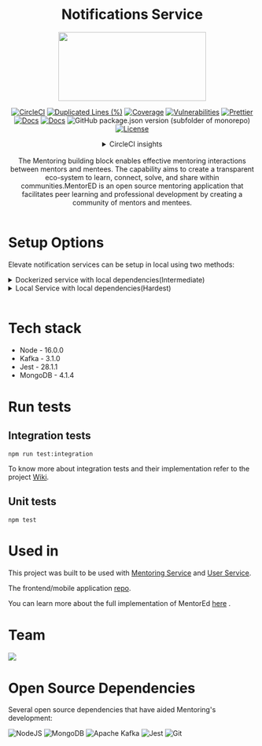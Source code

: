 <div align="center">

# Notifications Service

<a href="https://shikshalokam.org/elevate/">
<img
    src="https://shikshalokam.org/wp-content/uploads/2021/06/elevate-logo.png"
    height="140"
    width="300"
  />
</a>

[![CircleCI](https://dl.circleci.com/status-badge/img/gh/ELEVATE-Project/notification/tree/master.svg?style=shield)](https://dl.circleci.com/status-badge/redirect/gh/ELEVATE-Project/notification/tree/master)
[![Duplicated Lines (%)](https://sonarcloud.io/api/project_badges/measure?project=ELEVATE-Project_notification&metric=duplicated_lines_density)](https://sonarcloud.io/summary/new_code?id=ELEVATE-Project_notification)
[![Coverage](https://sonarcloud.io/api/project_badges/measure?project=ELEVATE-Project_notification&metric=coverage)](https://sonarcloud.io/summary/new_code?id=ELEVATE-Project_notification)
[![Vulnerabilities](https://sonarcloud.io/api/project_badges/measure?project=ELEVATE-Project_notification&metric=vulnerabilities)](https://sonarcloud.io/summary/new_code?id=ELEVATE-Project_notification)
[![Prettier](https://img.shields.io/badge/code_style-prettier-ff69b4.svg)](https://prettier.io)
[![Docs](https://img.shields.io/badge/Docs-success-informational)](https://elevate-docs.shikshalokam.org/mentorEd/intro)
[![Docs](https://img.shields.io/badge/API-docs-informational)](https://dev.elevate-apis.shikshalokam.org/notification/api-doc)
![GitHub package.json version (subfolder of monorepo)](https://img.shields.io/github/package-json/v/ELEVATE-Project/notification?filename=src%2Fpackage.json)
[![License](https://img.shields.io/badge/license-MIT-blue.svg)](https://opensource.org/licenses/MIT)

<details><summary>CircleCI insights</summary>

[![CircleCI](https://dl.circleci.com/insights-snapshot/gh/ELEVATE-Project/notification/master/buil-and-test/badge.svg?window=30d)](https://app.circleci.com/insights/github/ELEVATE-Project/notification/workflows/buil-and-test/overview?branch=master&reporting-window=last-30-days&insights-snapshot=true)

</details>
<!-- <details><summary>dev</summary>
[![CircleCI](https://dl.circleci.com/status-badge/img/gh/ELEVATE-Project/mentoring/tree/dev.svg?style=shield)](https://dl.circleci.com/status-badge/redirect/gh/ELEVATE-Project/mentoring/tree/dev)
![GitHub package.json version (subfolder of monorepo)](https://img.shields.io/github/package-json/v/ELEVATE-Project/user/dev?filename=src%2Fpackage.json)
[![CircleCI](https://dl.circleci.com/insights-snapshot/gh/ELEVATE-Project/mentoring/dev/buil-and-test/badge.svg?window=30d)](https://app.circleci.com/insights/github/ELEVATE-Project/mentoring/workflows/buil-and-test/overview?branch=integration-testing&reporting-window=last-30-days&insights-snapshot=true)
[![Duplicated Lines (%)](https://sonarcloud.io/api/project_badges/measure?project=ELEVATE-Project_mentoring&metric=duplicated_lines_density&branch=dev)](https://sonarcloud.io/summary/new_code?id=ELEVATE-Project_mentoring)
[![Coverage](https://sonarcloud.io/api/project_badges/measure?project=ELEVATE-Project_mentoring&metric=coverage&branch=dev)](https://sonarcloud.io/summary/new_code?id=ELEVATE-Project_mentoring)
[![Vulnerabilities](https://sonarcloud.io/api/project_badges/measure?project=ELEVATE-Project_mentoring&metric=vulnerabilities&branch=revert-77-integration-test)](https://sonarcloud.io/summary/new_code?id=ELEVATE-Project_mentoring)
</details> -->

</br>
The Mentoring building block enables effective mentoring interactions between mentors and mentees. The capability aims to create a transparent eco-system to learn, connect, solve, and share within communities.MentorED is an open source mentoring application that facilitates peer learning and professional development by creating a community of mentors and mentees.
</div>

<br>

# Setup Options

Elevate notification services can be setup in local using two methods:

<details><summary>Dockerized service with local dependencies(Intermediate)</summary>

## A. Dockerized Service With Local Dependencies

**Expectation**: Run single docker containerized service with existing local (in host) or remote dependencies.

### Local Dependencies Steps

1. Update dependency (Kafka etc) IP addresses in .env with "**host.docker.internal**".

    Eg:

    ```
     #Kafka Host Server URL
     KAFKA_URL = host.docker.external:9092
    ```

2. Build the docker image.
    ```
    /ELEVATE/notification$ docker build -t elevate/notification:1.0 .
    ```
3. Run the docker container.

    - For Mac & Windows with docker v18.03+:

        ```
        $ docker run --name notification elevate/notification:1.0
        ```

    - For Linux:
        ```
        $ docker run --name notification --add-host=host.docker.internal:host-gateway elevate/notification:1.0`
        ```
        Refer [this](https://stackoverflow.com/a/24326540) for more information.

### Remote Dependencies Steps

1. Update dependency (Kafka etc) Ip addresses in .env with respective remote server IPs.

    Eg:

    ```
     #Kafka Host Server URL
     KAFKA_URL = 11.2.3.45:9092
    ```

2. Build the docker image.
    ```
    /ELEVATE/notification$ docker build -t elevate/notification:1.0 .
    ```
3. Run the docker container.

    ```
    $ docker run --name notification elevate/notification:1.0
    ```

</details>

<details><summary>Local Service with local dependencies(Hardest)</summary>

## B. Local Service With Local Dependencies

**Expectation**: Run single service with existing local dependencies in host (**Non-Docker Implementation**).

### Steps

1. Install required tools & dependencies

    Install any IDE (eg: VScode)

    Install Nodejs: https://nodejs.org/en/download/

2. Clone the **Notification service** repository.

    ```
    git clone https://github.com/ELEVATE-Project/notification.git
    ```

3. Add **.env** file to the project directory

    Create a **.env** file in **src** directory of the project and copy these environment variables into it.

    ```
    # Notification Service Config

    #Port on which service runs
    APPLICATION_PORT = 3000

    #Application environment
    APPLICATION_ENV = development

    #Route after base url
    APPLICATION_BASE_URL = /notification/

    #Kafka endpoint
    KAFKA_HOST = "localhost:9092"

    #kafka topic name
    KAFKA_TOPIC ="testTopic"

    #kafka consumer group id
    KAFKA_GROUP_ID = "notification"

    #sendgrid api key
    SENDGRID_API_KEY = "SG.sdssd.dsdsd.XVSDGFEBGEB.sddsd"

    #sendgrid sender email address
    SENDGRID_FROM_MAIL = "test@gmail.com"

    ```

4. Install Npm packages

    ```
    ELEVATE/notification/src$ npm install
    ```

5. Start Notification server

    ```
    ELEVATE/notification/src$ npm start
    ```

</details>

<br>

# Tech stack

-   Node - 16.0.0
-   Kafka - 3.1.0
-   Jest - 28.1.1
-   MongoDB - 4.1.4

# Run tests

## Integration tests

```
npm run test:integration
```

To know more about integration tests and their implementation refer to the project [Wiki](https://github.com/ELEVATE-Project/user/wiki/Integration-and-Unit-testing).

## Unit tests

```
npm test
```

# Used in

This project was built to be used with [Mentoring Service](https://github.com/ELEVATE-Project/mentoring.git) and [User Service](https://github.com/ELEVATE-Project/user.git).

The frontend/mobile application [repo](https://github.com/ELEVATE-Project/mentoring-mobile-app).

You can learn more about the full implementation of MentorEd [here](https://elevate-docs.shikshalokam.org/.mentorEd/intro) .

# Team

<a href="https://github.com/ELEVATE-Project/mentoring/graphs/contributors">
  <img src="https://contrib.rocks/image?repo=ELEVATE-Project/notification" />
</a>

<br>

# Open Source Dependencies

Several open source dependencies that have aided Mentoring's development:

![NodeJS](https://img.shields.io/badge/node.js-6DA55F?style=for-the-badge&logo=node.js&logoColor=white)
![MongoDB](https://img.shields.io/badge/MongoDB-%234ea94b.svg?style=for-the-badge&logo=mongodb&logoColor=white)
![Apache Kafka](https://img.shields.io/badge/Apache%20Kafka-000?style=for-the-badge&logo=apachekafka)
![Jest](https://img.shields.io/badge/-jest-%23C21325?style=for-the-badge&logo=jest&logoColor=white)
![Git](https://img.shields.io/badge/git-%23F05033.svg?style=for-the-badge&logo=git&logoColor=white)
